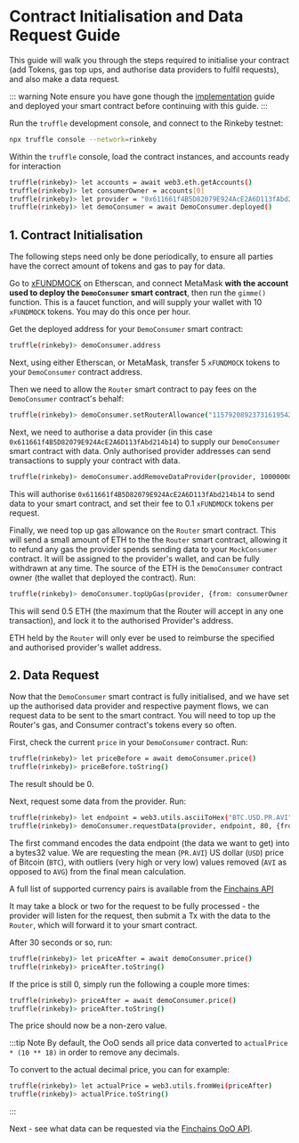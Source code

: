 # Contract Initialisation and Data Request Guide

This guide will walk you through the steps required to initialise your contract (add
Tokens, gas top ups, and authorise data providers to fulfil requests), and also 
make a data request.

::: warning Note
ensure you have gone though the [implementation](implementation.md) guide
and deployed your smart contract before continuing with this guide.
:::

Run the `truffle` development console, and connect to the Rinkeby testnet:

```bash
npx truffle console --network=rinkeby
```

Within the `truffle` console, load the contract instances, and accounts
ready for interaction

```bash 
truffle(rinkeby)> let accounts = await web3.eth.getAccounts()
truffle(rinkeby)> let consumerOwner = accounts[0]
truffle(rinkeby)> let provider = "0x611661f4B5D82079E924AcE2A6D113fAbd214b14"
truffle(rinkeby)> let demoConsumer = await DemoConsumer.deployed()
```

## 1. Contract Initialisation

The following steps need only be done periodically, to ensure all parties have
the correct amount of tokens and gas to pay for data.

Go to [xFUNDMOCK](https://rinkeby.etherscan.io/address/0x81366aF400cf3050eA04B1BcB8592C3203C84dFb#writeContract)
on Etherscan, and connect MetaMask **with the account used to deploy the `DemoConsumer`
smart contract**, then run the `gimme()` function. This is a faucet function, and will
supply your wallet with 10 `xFUNDMOCK` tokens. You may do this once per hour.

Get the deployed address for your `DemoConsumer` smart contract:

```bash 
truffle(rinkeby)> demoConsumer.address
```

Next, using either Etherscan, or MetaMask, transfer 5 `xFUNDMOCK` tokens to your
`DemoConsumer` contract address.

Then we need to allow the `Router` smart contract to pay fees on the `DemoConsumer` contract's
behalf:

```bash 
truffle(rinkeby)> demoConsumer.setRouterAllowance("115792089237316195423570985008687907853269984665640564039457584007913129639935", true, {from: consumerOwner})
```

Next, we need to authorise a data provider (in this case `0x611661f4B5D82079E924AcE2A6D113fAbd214b14`)
to supply our `DemoConsumer` smart contract with data. Only authorised provider addresses
can send transactions to supply your contract with data.

```bash 
truffle(rinkeby)> demoConsumer.addRemoveDataProvider(provider, 100000000, false, {from: consumerOwner})
```

This will authorise `0x611661f4B5D82079E924AcE2A6D113fAbd214b14` to send data to your
smart contract, and set their fee to 0.1 `xFUNDMOCK` tokens per request.

Finally, we need top up gas allowance on the `Router` smart contract. This will send
a small amount of ETH to the the `Router` smart contract, allowing it to refund any
gas the provider spends sending data to your `MockConsumer` contract. It will be
assigned to the provider's wallet, and can be fully withdrawn at any time. The
source of the ETH is the `DemoConsumer` contract owner (the wallet that deployed the
contract). Run:

```bash
truffle(rinkeby)> demoConsumer.topUpGas(provider, {from: consumerOwner, value: 500000000000000000})
```

This will send 0.5 ETH (the maximum that the Router will accept in any one transaction),
and lock it to the authorised Provider's address.

ETH held by the `Router` will only ever be used to reimburse the specified and
authorised provider's wallet address.

## 2. Data Request

Now that the `DemoConsumer` smart contract is fully initialised, and we have set up the
authorised data provider and respective payment flows, we can request data to be sent to
the smart contract. You will need to top up the Router's gas, and Consumer contract's
tokens every so often.

First, check the current `price` in your `DemoConsumer` contract. Run:

```bash
truffle(rinkeby)> let priceBefore = await demoConsumer.price()
truffle(rinkeby)> priceBefore.toString()
```

The result should be 0.

Next, request some data from the provider. Run:

```bash
truffle(rinkeby)> let endpoint = web3.utils.asciiToHex("BTC.USD.PR.AVI")
truffle(rinkeby)> demoConsumer.requestData(provider, endpoint, 80, {from: consumerOwner})
```

The first command encodes the data endpoint (the data we want to get) into a bytes32
value. We are requesting the mean (`PR.AVI`) US dollar (`USD`) price of Bitcoin (`BTC`), with
outliers (very high or very low) values removed (`AVI` as opposed to `AVG`) from the final mean calculation.

A full list of supported currency pairs is available from the [Finchains API](https://crypto.finchains.io/api/pairs)

It may take a block or two for the request to be fully processed - the provider will listen for
the request, then submit a Tx with the data to the `Router`, which will forward it to
your smart contract.

After 30 seconds or so, run:

```bash
truffle(rinkeby)> let priceAfter = await demoConsumer.price()
truffle(rinkeby)> priceAfter.toString()
```

If the price is still 0, simply run the following a couple more times:

```bash
truffle(rinkeby)> priceAfter = await demoConsumer.price()
truffle(rinkeby)> priceAfter.toString()
```

The price should now be a non-zero value.

:::tip Note
By default, the OoO sends all price data converted to `actualPrice * (10 ** 18)` in
order to remove any decimals. 

To convert to the actual decimal price, you can for example:

```bash
truffle(rinkeby)> let actualPrice = web3.utils.fromWei(priceAfter)
truffle(rinkeby)> actualPrice.toString()
```

:::

Next - see what data can be requested via the [Finchains OoO API](ooo_api.md).
